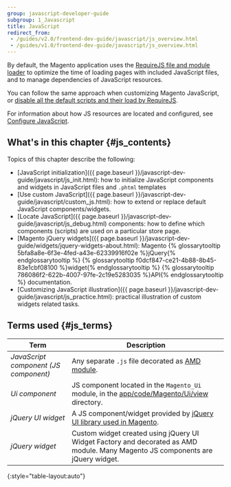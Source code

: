 ```yaml
---
group: javascript-developer-guide
subgroup: 1_Javascript
title: JavaScript
redirect_from:
 - /guides/v2.0/frontend-dev-guide/javascript/js_overview.html
 - /guides/v1.0/frontend-dev-guide/javascript/js_overview.html
---
```


By default, the Magento application uses the [RequireJS file and module loader] to optimize the time of loading pages with included JavaScript files, and to manage dependencies of JavaScript resources.

You can follow the same approach when customizing Magento JavaScript, or [disable all the default scripts and their load by RequireJS].

For information about how JS resources are located and configured, see [Configure JavaScript].

## What's in this chapter {#js_contents}

Topics of this chapter describe the following:

- [JavaScript initialization]({{ page.baseurl }}/javascript-dev-guide/javascript/js_init.html): how to initialize JavaScript components and widgets in JavaScript files and `.phtml` templates
- [Use custom JavaScript]({{ page.baseurl }}/javascript-dev-guide/javascript/custom_js.html): how to extend or replace default JavaScript components/widgets.
- [Locate JavaScript]({{ page.baseurl }}/javascript-dev-guide/javascript/js_debug.html) components: how to define which components (scripts) are used on a particular store page.
- [Magento jQuery widgets]({{ page.baseurl }}/javascript-dev-guide/widgets/jquery-widgets-about.html): Magento {% glossarytooltip 5bfa8a8e-6f3e-4fed-a43e-62339916f02e %}jQuery{% endglossarytooltip %} {% glossarytooltip f0dcf847-ce21-4b88-8b45-83e1cbf08100 %}widget{% endglossarytooltip %} {% glossarytooltip 786086f2-622b-4007-97fe-2c19e5283035 %}API{% endglossarytooltip %} documentation.
- [Customizing JavaScript illustration]({{ page.baseurl }}/javascript-dev-guide/javascript/js_practice.html): practical illustration of custom widgets related tasks.

## Terms used {#js_terms}

| Term                                  | Description                                        |
| ------------------------------------- |--------------------------------------------------- | 
| *JavaScript component (JS component)* | Any separate `.js` file decorated as [AMD module]. |
| *Ui component*                        | JS component located in the `Magento_Ui` module, in the [app/code/Magento/Ui/view] directory. |
| *jQuery UI widget*                    | A JS component/widget provided by [jQuery UI library used in Magento]. |
| *jQuery widget*                       | Custom widget created using jQuery UI Widget Factory and decorated as AMD module. Many Magento JS components are jQuery widget. |
{:style="table-layout:auto"}

[RequireJS file and module loader]: http://requirejs.org/
[disable all the default scripts and their load by RequireJS]: {{page.baseurl}}/javascript-dev-guide/javascript/custom_js.html#disable_default_js
[Configure JavaScript]: {{page.baseurl}}/javascript-dev-guide/javascript/js-resources.html
[AMD module]: http://requirejs.org/docs/whyamd.html#amd
[app/code/Magento/Ui/view]: {{site.mage2000ur}}app/code/Magento/Ui/view
[jQuery UI library used in Magento]: {{site.mage2000url}}lib/web/jquery/jquery-ui-1.9.2.js